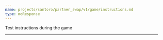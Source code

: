 ```yaml
---
name: projects/santoro/partner_swap/v1/game/instructions.md
type: noResponse
---
```


Test instructions during the game

---
